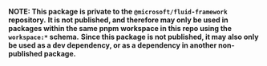 **NOTE: This package is private to the `@microsoft/fluid-framework` repository.**
**It is not published, and therefore may only be used in packages within the same pnpm workspace in this repo using the `workspace:*` schema.**
**Since this package is not published, it may also only be used as a dev dependency, or as a dependency in another non-published package.**
